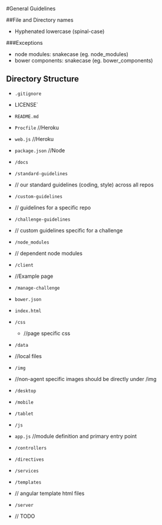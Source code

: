 #General Guidelines

##File and Directory names
- Hyphenated lowercase (spinal-case)

###Exceptions
- node modules: snakecase (eg. node_modules)
- bower components: snakecase (eg. bower_components)

## Directory Structure
- `.gitignore`
- LICENSE`
- `README.md`
- `Procfile` //Heroku
- `web.js` //Heroku
- `package.json` //Node
- `/docs`
 - `/standard-guidelines`
  - // our standard guidelines (coding, style) across all repos
 - `/custom-guidelines`
  - // guidelines for a specific repo
 - `/challenge-guidelines`
  - // custom guidelines specific for a challenge
- `/node_modules`
 - // dependent node modules
- `/client`
 - //Example page
 - `/manage-challenge`
  - `bower.json`
  - `index.html`
  - `/css`
    - //page specific css
  - `/data`
   - //local files
  - `/img`
   - //non-agent specific images should be directly under /img
   - `/desktop`
   - `/mobile`
   - `/tablet`
  - `/js`
   - `app.js` //module definition and primary entry point 
   - `/controllers`
   - `/directives`
   - `/services`
  - `/templates`
   - // angular template html files

- `/server`
 - // TODO
